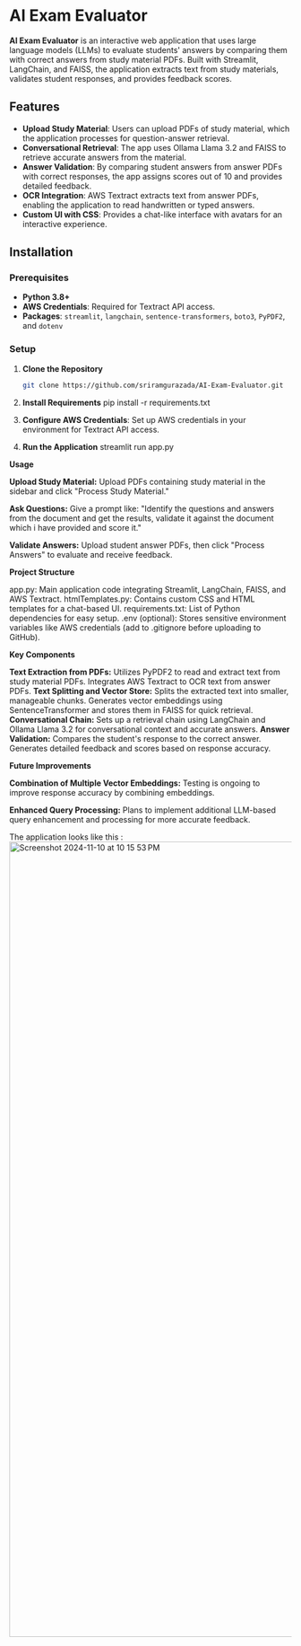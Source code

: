 # AI Exam Evaluator

**AI Exam Evaluator** is an interactive web application that uses large language models (LLMs) to evaluate students' answers by comparing them with correct answers from study material PDFs. Built with Streamlit, LangChain, and FAISS, the application extracts text from study materials, validates student responses, and provides feedback scores.

## Features

- **Upload Study Material**: Users can upload PDFs of study material, which the application processes for question-answer retrieval.
- **Conversational Retrieval**: The app uses Ollama Llama 3.2 and FAISS to retrieve accurate answers from the material.
- **Answer Validation**: By comparing student answers from answer PDFs with correct responses, the app assigns scores out of 10 and provides detailed feedback.
- **OCR Integration**: AWS Textract extracts text from answer PDFs, enabling the application to read handwritten or typed answers.
- **Custom UI with CSS**: Provides a chat-like interface with avatars for an interactive experience.

## Installation

### Prerequisites
- **Python 3.8+**
- **AWS Credentials**: Required for Textract API access.
- **Packages**: `streamlit`, `langchain`, `sentence-transformers`, `boto3`, `PyPDF2`, and `dotenv`

### Setup
1. **Clone the Repository**
   ```bash
   git clone https://github.com/sriramgurazada/AI-Exam-Evaluator.git

2. **Install Requirements**
   pip install -r requirements.txt

  

3. **Configure AWS Credentials**: Set up AWS credentials in your environment for Textract API access.

4. **Run the Application**
    streamlit run app.py

**Usage**

**Upload Study Material:**
Upload PDFs containing study material in the sidebar and click "Process Study Material."

**Ask Questions:**
Give a prompt like: "Identify the questions and answers from the document and get the results, validate it against the document which i have provided and score it."


**Validate Answers:**
Upload student answer PDFs, then click "Process Answers" to evaluate and receive feedback.


**Project Structure**

app.py: Main application code integrating Streamlit, LangChain, FAISS, and AWS Textract.
htmlTemplates.py: Contains custom CSS and HTML templates for a chat-based UI.
requirements.txt: List of Python dependencies for easy setup.
.env (optional): Stores sensitive environment variables like AWS credentials (add to .gitignore before uploading to GitHub).


**Key Components**

**Text Extraction from PDFs:**
Utilizes PyPDF2 to read and extract text from study material PDFs.
Integrates AWS Textract to OCR text from answer PDFs.
**Text Splitting and Vector Store:**
Splits the extracted text into smaller, manageable chunks.
Generates vector embeddings using SentenceTransformer and stores them in FAISS for quick retrieval.
**Conversational Chain:**
Sets up a retrieval chain using LangChain and Ollama Llama 3.2 for conversational context and accurate answers.
**Answer Validation:**
Compares the student's response to the correct answer.
Generates detailed feedback and scores based on response accuracy.

**Future Improvements**

**Combination of Multiple Vector Embeddings:** Testing is ongoing to improve response accuracy by combining embeddings.

**Enhanced Query Processing:** Plans to implement additional LLM-based query enhancement and processing for more accurate feedback.

The application looks like this : 
<img width="1417" alt="Screenshot 2024-11-10 at 10 15 53 PM" src="https://github.com/user-attachments/assets/bbb76751-11ab-4293-8fd2-fa35e9fa12bb">


